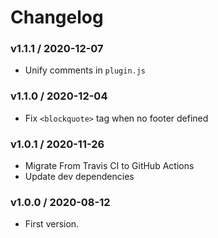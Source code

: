 Changelog
=========

### v1.1.1 / 2020-12-07

  - Unify comments in `plugin.js`

### v1.1.0 / 2020-12-04

  - Fix `<blockquote>` tag when no footer defined

### v1.0.1 / 2020-11-26

  - Migrate From Travis CI to GitHub Actions
  - Update dev dependencies

### v1.0.0 / 2020-08-12

  - First version.
